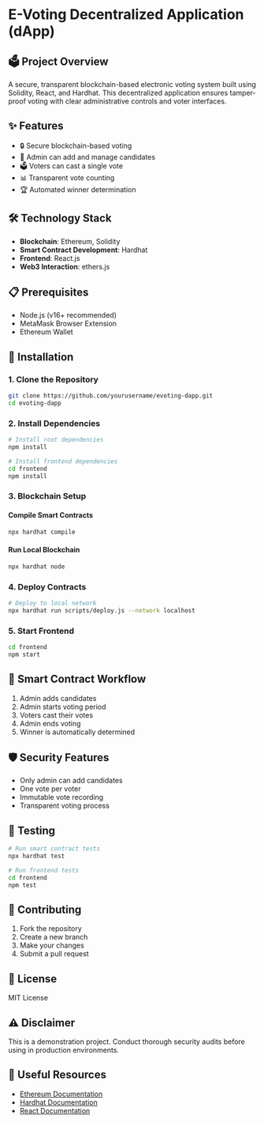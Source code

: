 # E-Voting Decentralized Application (dApp)

## 🗳️ Project Overview

A secure, transparent blockchain-based electronic voting system built using Solidity, React, and Hardhat. This decentralized application ensures tamper-proof voting with clear administrative controls and voter interfaces.

## ✨ Features

- 🔒 Secure blockchain-based voting
- 👥 Admin can add and manage candidates
- 🗳️ Voters can cast a single vote
- 📊 Transparent vote counting
- 🏆 Automated winner determination

## 🛠️ Technology Stack

- **Blockchain**: Ethereum, Solidity
- **Smart Contract Development**: Hardhat
- **Frontend**: React.js
- **Web3 Interaction**: ethers.js

## 📋 Prerequisites

- Node.js (v16+ recommended)
- MetaMask Browser Extension
- Ethereum Wallet

## 🚀 Installation

### 1. Clone the Repository
```bash
git clone https://github.com/yourusername/evoting-dapp.git
cd evoting-dapp
```

### 2. Install Dependencies
```bash
# Install root dependencies
npm install

# Install frontend dependencies
cd frontend
npm install
```

### 3. Blockchain Setup

#### Compile Smart Contracts
```bash
npx hardhat compile
```

#### Run Local Blockchain
```bash
npx hardhat node
```

### 4. Deploy Contracts
```bash
# Deploy to local network
npx hardhat run scripts/deploy.js --network localhost
```

### 5. Start Frontend
```bash
cd frontend
npm start
```

## 🔐 Smart Contract Workflow

1. Admin adds candidates
2. Admin starts voting period
3. Voters cast their votes
4. Admin ends voting
5. Winner is automatically determined

## 🛡️ Security Features

- Only admin can add candidates
- One vote per voter
- Immutable vote recording
- Transparent voting process

## 🧪 Testing

```bash
# Run smart contract tests
npx hardhat test

# Run frontend tests
cd frontend
npm test
```

## 🤝 Contributing

1. Fork the repository
2. Create a new branch
3. Make your changes
4. Submit a pull request

## 📄 License

MIT License

## ⚠️ Disclaimer

This is a demonstration project. Conduct thorough security audits before using in production environments.

## 🔗 Useful Resources

- [Ethereum Documentation](https://ethereum.org/developers)
- [Hardhat Documentation](https://hardhat.org/getting-started/)
- [React Documentation](https://reactjs.org/docs/getting-started.html)
